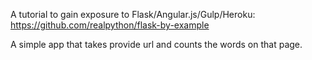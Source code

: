 A tutorial to gain exposure to Flask/Angular.js/Gulp/Heroku: https://github.com/realpython/flask-by-example

A simple app that takes provide url and counts the words on that page.
